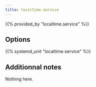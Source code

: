 ```yaml
---
title: localtime.service
---
```


{{% provided_by "localtime.service" %}}

## Options

{{% systemd_unit "localtime.service" %}}

## Additionnal notes

Nothing here.